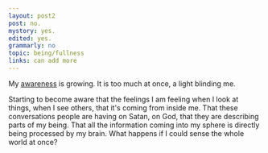 ```yaml
---
layout: post2
post: no.
mystory: yes.
edited: yes.
grammarly: no
topic: being/fullness
links: can add more 
---
```


My [awareness](https://www.jamesbyt.es/2020/08/28/Awareness.html) is growing. It is too much at once, a light blinding me.

Starting to become aware that the feelings I am feeling when I look at things,
when I see others, that it's coming from inside me. That these conversations
people are having on Satan, on God, that they are describing parts of my being.
That all the information coming into my sphere is directly being processed by
my brain. What happens if I could sense the whole world at once?
